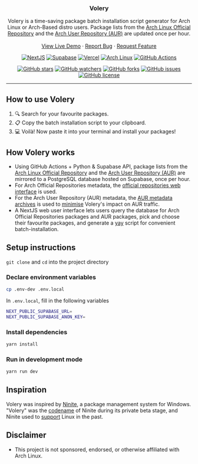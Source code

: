 <div align="center">
  <h3 align="center">Volery</h3>
  <p align="center">
    Volery is a time-saving package batch installation script generator for Arch
    Linux or Arch-Based distro users. Package lists from the
    <a href="https://archlinux.org/packages/">Arch Linux Official Repository</a> and the
    <a href="https://aur.archlinux.org">Arch User Repository (AUR)</a> are updated once per hour.
    <br />
    <br />
    <a href="https://volery-elliotwutingfeng.vercel.app">View Live Demo</a>
    ·
    <a href="https://github.com/elliotwutingfeng/Volery/issues">Report Bug</a>
    ·
    <a href="https://github.com/elliotwutingfeng/Volery/issues">Request Feature</a>
  </p>
  <p align="center">
    <a href="https://nextjs.org"><img src="https://img.shields.io/badge/NextJS-1C1C1C?style=for-the-badge&logo=nextdotjs&logoColor=ffffff" alt="NextJS"/></a>
    <a href="https://supabase.com"><img src="https://img.shields.io/badge/Supabase-1C1C1C?style=for-the-badge&logo=supabase&logoColor=3ECF8E" alt="Supabase"/></a>
    <a href="https://vercel.com"><img src="https://img.shields.io/badge/Vercel-1C1C1C?style=for-the-badge&logo=vercel&logoColor=ffffff" alt="Vercel"/></a>
    <a href="https://archlinux.org"><img src="https://img.shields.io/badge/Arch_Linux-1C1C1C?style=for-the-badge&logo=archlinux&logoColor=1793D1" alt="Arch Linux"/></a>
    <a href="https://github.com/elliotwutingfeng/Volery/actions"><img src="https://img.shields.io/badge/GitHub_Actions-1C1C1C?style=for-the-badge&logo=github-actions&logoColor=2088FF" alt="GitHub Actions"/></a>
  </p>
  <p align="center">
    <a href="https://github.com/elliotwutingfeng/Volery/stargazers"><img src="https://img.shields.io/github/stars/elliotwutingfeng/Volery?style=for-the-badge" alt="GitHub stars"/></a>
    <a href="https://github.com/elliotwutingfeng/Volery/watchers"><img src="https://img.shields.io/github/watchers/elliotwutingfeng/Volery?style=for-the-badge" alt="GitHub watchers"/></a>
    <a href="https://github.com/elliotwutingfeng/Volery/network/members"><img src="https://img.shields.io/github/forks/elliotwutingfeng/Volery?style=for-the-badge" alt="GitHub forks"/></a>
    <a href="https://github.com/elliotwutingfeng/Volery/issues"><img src="https://img.shields.io/github/issues/elliotwutingfeng/Volery?style=for-the-badge" alt="GitHub issues"/></a>
    <a href="LICENSE"><img src="https://img.shields.io/badge/LICENSE-APACHE-GREEN?style=for-the-badge" alt="GitHub license"/></a>
  </p>
</div>

---

## How to use Volery

1. 🔍 Search for your favourite packages.
2. 📋 Copy the batch installation script to your clipboard.
3. 💻 Voilà! Now paste it into your terminal and install your packages!

## How Volery works

- Using GitHub Actions + Python & Supabase API, package lists from the [Arch Linux Official Repository](https://archlinux.org/packages/) and the [Arch User Repository (AUR)](https://aur.archlinux.org) are mirrored to a PostgreSQL database hosted on Supabase, once per hour.
- For Arch Official Repositories metadata, the [official repositories web interface](https://wiki.archlinux.org/title/Official_repositories_web_interface) is used.
- For the Arch User Repository (AUR) metadata, the [AUR metadata archives](https://wiki.archlinux.org/title/Aurweb_RPC_interface#Limitations) is used to [minimise](https://lists.archlinux.org/pipermail/aur-general/2021-November/036659.html) Volery's impact on AUR traffic.
- A NextJS web user interface lets users query the database for Arch Official Repositories packages and AUR packages, pick and choose their favourite packages, and generate a [yay](https://github.com/Jguer/yay) script for convenient batch-installation.

## Setup instructions

`git clone` and `cd` into the project directory

### Declare environment variables

```bash
cp .env-dev .env.local
```

In `.env.local`, fill in the following variables

```bash
NEXT_PUBLIC_SUPABASE_URL=
NEXT_PUBLIC_SUPABASE_ANON_KEY=
```

### Install dependencies

```bash
yarn install
```

### Run in development mode

```bash
yarn run dev
```

## Inspiration

Volery was inspired by [Ninite](https://ninite.com), a package management system for Windows. "Volery" was the [codename](https://www.instantfundas.com/2009/10/volery-single-installer-for-popular.html) of Ninite during its private beta stage, and Ninite used to [support](https://ninite.com/linux) Linux in the past.

## Disclaimer

- This project is not sponsored, endorsed, or otherwise affiliated with Arch Linux.
